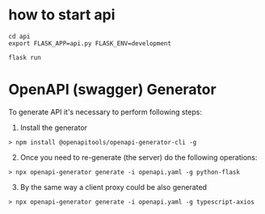 # how to start api

```
cd api
export FLASK_APP=api.py FLASK_ENV=development

flask run
```

# OpenAPI (swagger) Generator
To generate API it's necessary to perform following steps:
1. Install the generator
```
> npm install @openapitools/openapi-generator-cli -g
```
2. Once you need to re-generate (the server) do the following operations:
```
> npx openapi-generator generate -i openapi.yaml -g python-flask
```
3. By the same way a client proxy could be also generated
```
> npx openapi-generator generate -i openapi.yaml -g typescript-axios
```